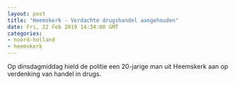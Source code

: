 ```yaml
---
layout: post
title: "Heemskerk - Verdachte drugshandel aangehouden"
date: Fri, 22 Feb 2019 14:34:00 GMT
categories: 
- noord-holland 
- heemskerk 
---
```


Op dinsdagmiddag hield de politie een 20-jarige man uit Heemskerk aan op verdenking van handel in drugs.
